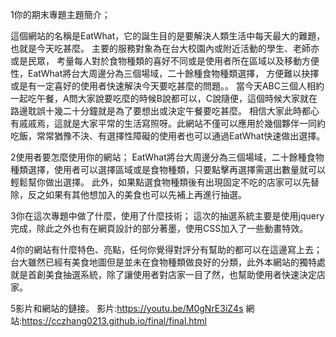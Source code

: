 1你的期末專題主題簡介；

這個網站的名稱是EatWhat，它的誕生目的是要解決人類生活中每天最大的難題，也就是今天吃甚麼。
主要的服務對象為在台大校園內或附近活動的學生、老師亦或是民眾，
考量每人對於食物種類的喜好不同或是使用者所在區域以及移動方便性，EatWhat將台大周邊分為三個場域，二十餘種食物種類選擇，
方便難以抉擇或是有一定喜好的使用者快速解決今天要吃甚麼的問題。。
當今天ABC三個人相約一起吃午餐，A問大家說要吃麼的時候B說都可以，C說隨便，這個時候大家就在路邊耽誤十幾二十分鐘就是為了要想出或決定午餐要吃甚麼。
相信大家此時都心有戚戚焉，這就是大家平常的生活寫照呀。此網站不僅可以應用於幾個夥伴一同約吃飯，常常猶豫不決、有選擇性障礙的使用者也可以通過EatWhat快速做出選擇。

2使用者要怎麼使用你的網站；
EatWhat將台大周邊分為三個場域，二十餘種食物種類選擇，使用者可以選擇區域或是食物種類，只要點擊再選擇需選出數量就可以輕鬆幫你做出選擇。
此外，如果點選食物種類後有出現固定不吃的店家可以先替除，反之如果有其他想加入的美食也可以先補上再進行抽選。

3你在這次專題中做了什麼，使用了什麼技術；
這次的抽選系統主要是使用jquery完成，除此之外也有在網頁設計的部分著墨，使用CSS加入了一些動畫特效。

4你的網站有什麼特色、亮點，任何你覺得對評分有幫助的都可以在這邊寫上去；
台大雖然已經有美食地圖但是並未在食物種類做良好的分類，此外本網站的獨特處就是首創美食抽選系統，除了讓使用者對店家一目了然，也幫助使用者快速決定店家。

5影片和網站的鏈接。
影片:https://youtu.be/M0gNrE3iZ4s
網站:https://cczhang0213.github.io/final/final.html


